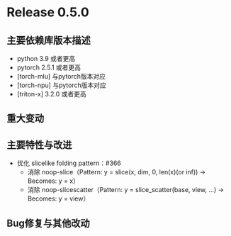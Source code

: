 # Release 0.5.0

## 主要依赖库版本描述
- python 3.9 或者更高
- pytorch 2.5.1 或者更高
- [torch-mlu] 与pytorch版本对应
- [torch-npu] 与pytorch版本对应
- [triton-x] 3.2.0 或者更高

## 重大变动

## 主要特性与改进
- 优化 slicelike folding pattern：#366
  - 消除 noop-slice（Pattern: y = slice(x, dim, 0, len(x)(or inf)) -> Becomes: y = x）
  - 消除 noop-slicescatter（Pattern: y = slice_scatter(base, view, ...) -> Becomes: y = view）

## Bug修复与其他改动
